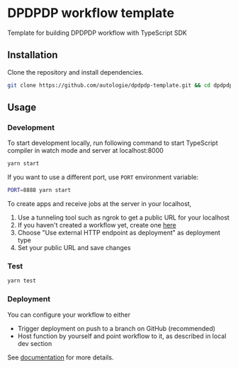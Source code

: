# DPDPDP workflow template

Template for building DPDPDP workflow with TypeScript SDK

## Installation

Clone the repository and install dependencies.

```sh
git clone https://github.com/autologie/dpdpdp-template.git && cd dpdpdp-template && yarn
```

## Usage

### Development

To start development locally, run following command to start TypeScript compiler in watch mode and server at localhost:8000

```sh
yarn start
```

If you want to use a different port, use `PORT` environment variable:

```sh
PORT=8888 yarn start
```

To create apps and receive jobs at the server in your localhost,

1. Use a tunneling tool such as ngrok to get a public URL for your localhost
1. If you haven't created a workflow yet, create one [here](https://hello-vercel-one.vercel.app/developers/workflows/new)
1. Choose "Use external HTTP endpoint as deployment" as deployment type
1. Set your public URL and save changes

### Test

```sh
yarn test
```

### Deployment

You can configure your workflow to either
- Trigger deployment on push to a branch on GitHub (recommended)
- Host function by yourself and point workflow to it, as described in local dev section

See [documentation](https://dpdpdp.web.app/docs/developing-workflows) for more details.
